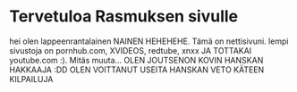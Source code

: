 # Tervetuloa Rasmuksen sivulle #
hei olen lappeenrantalainen NAINEN HEHEHEHE. Tämä on nettisivuni.
lempi sivustoja on pornhub.com, XVIDEOS, redtube, xnxx JA TOTTAKAI youtube.com  :).
Mitäs muuta... OLEN JOUTSENON KOVIN HANSKAN HAKKAAJA :DD
OLEN VOITTANUT USEITA HANSKAN VETO KÄTEEN KILPAILUJA
